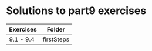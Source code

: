 # Solutions to part9 exercises

| Exercises | Folder     |
| --------- | ---------- |
| 9.1 - 9.4 | firstSteps |
